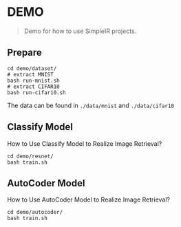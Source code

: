 
# DEMO

>Demo for how to use SimpleIR projects.

## Prepare

```shell
cd demo/dataset/
# extract MNIST
bash run-mnist.sh
# extract CIFAR10
bash run-cifar10.sh
```

The data can be found in `./data/mnist` and `./data/cifar10`

## Classify Model

How to Use Classify Model to Realize Image Retrieval?

```shell
cd demo/resnet/
bash train.sh
```

## AutoCoder Model

How to Use AutoCoder Model to Realize Image Retrieval?

```shell
cd demo/autocoder/
bash train.sh
```